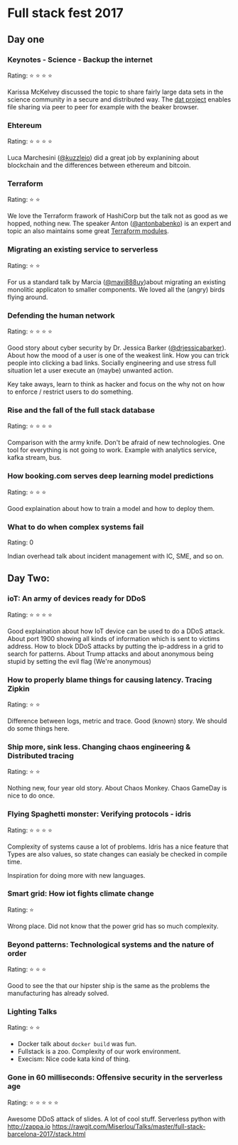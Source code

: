 # Full stack fest 2017

## Day one

### Keynotes - Science - Backup the internet
Rating: :star: :star: :star: :star:

Karissa McKelvey discussed the topic to share fairly large data sets in the science community in a secure and distributed way. The [dat project](https://docs.datproject.org/) enables file sharing via peer to peer for example with the beaker browser.

### Ehtereum
Rating: :star: :star: :star: :star:

Luca Marchesini ([@kuzzleio](https://twitter.com/kuzzleio)) did a great job by explanining about blockchain and the differences between ethereum and bitcoin.

### Terraform
Rating: :star: :star:

We love the Terraform frawork of HashiCorp but the talk not as good as we hopped, nothing new. The speaker Anton ([@antonbabenko](https://twitter.com/antonbabenko)) is an expert and topic an also maintains some great [Terraform modules](https://github.com/terraform-community-modules).

### Migrating an existing service to serverless
Rating: :star: :star:

For us a standard talk by Marcia ([@mavi888uy](https://twitter.com/mavi888uy))about migrating an existing monolitic applicaton to smaller components. We loved all the (angry) birds flying around.

### Defending the human network
Rating: :star: :star: :star: :star:

Good story about cyber security by Dr. Jessica Barker ([@drjessicabarker](https://twitter.com/drjessicabarker)). About how the mood of a user is one of the weakest link. How you can trick people into clicking a bad links. Socially engineering and use stress full situation let a user execute an (maybe) unwanted action.

Key take aways, learn to think as hacker and focus on the why not on how to enforce / restrict users to do something.


### Rise and the fall of the full stack database
Rating: :star: :star: :star: :star:

Comparison with the army knife. Don't be afraid of new technologies.
One tool for everything is not going to work.
Example with analytics service, kafka stream, bus.

### How booking.com serves deep learning model predictions
Rating: :star: :star: :star:

Good explaination about how to train a model and how to deploy them.

### What to do when complex systems fail
Rating: 0

Indian overhead talk about incident management with IC, SME, and so on.

## Day Two:

### ioT: An army of devices ready for DDoS
Rating: :star: :star: :star: :star:

Good explaination about how IoT device can be used to do a DDoS attack. About port 1900 showing all kinds of information which is sent to victims address. How to block DDoS attacks by putting the ip-address in a grid to search for patterns. About Trump attacks and about anonymous being stupid by setting the evil flag (We're anonymous)

### How to properly blame things for causing latency. Tracing Zipkin
Rating: :star: :star:

Difference between logs, metric and trace. Good (known) story. We should do some things here.

### Ship more, sink less. Changing chaos engineering & Distributed tracing
Rating: :star: :star:

Nothing new, four year old story. About Chaos Monkey. Chaos GameDay is nice to do once.

### Flying Spaghetti monster: Verifying protocols - idris
Rating: :star: :star: :star: :star:

Complexity of systems cause a lot of problems. Idris has a nice feature that Types are also values, so state changes can easialy be checked in compile time.

Inspiration for doing more with new languages.

### Smart grid: How iot fights climate change
Rating: :star:

Wrong place. Did not know that the power grid has so much complexity.

### Beyond patterns: Technological systems and the nature of order
Rating: :star: :star: :star:

Good to see the that our hipster ship is the same as the problems the manufacturing has already solved.

### Lighting Talks
Rating: :star: :star:

- Docker talk about `docker build` was fun.
- Fullstack is a zoo. Complexity of our work environment.
- Execism: Nice code kata kind of thing.

### Gone in 60 milliseconds: Offensive security in the serverless age
Rating: :star: :star: :star: :star: :star:

Awesome DDoS attack of slides. A lot of cool stuff. Serverless python with http://zappa.io
https://rawgit.com/Miserlou/Talks/master/full-stack-barcelona-2017/stack.html
